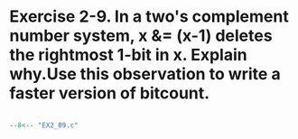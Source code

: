 # Exercise 2-9. In a two's complement number system, x &= (x-1) deletes the rightmost 1-bit in x. Explain why.Use this observation to write a faster version of bitcount.

``` c

--8<-- "EX2_09.c"

```
